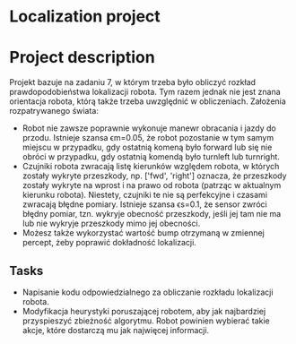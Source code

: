 # Localization project 

# Project description
Projekt bazuje na zadaniu 7, w którym trzeba było obliczyć rozkład prawdopodobieństwa lokalizacji robota. Tym razem jednak nie jest znana orientacja robota, którą także trzeba uwzględnić w obliczeniach. Założenia rozpatrywanego świata:
- Robot nie zawsze poprawnie wykonuje manewr obracania i jazdy do przodu. Istnieje szansa ϵm=0.05, że robot pozostanie w tym samym miejscu w przypadku, gdy ostatnią komeną było forward lub się nie obróci w przypadku, gdy ostatnią komendą było turnleft lub turnright.
- Czujniki robota zwracają listę kierunków względem robota, w których zostały wykryte przeszkody, np. ['fwd', 'right'] oznacza, że przeszkody zostały wykryte na wprost i na prawo od robota (patrząc w aktualnym kierunku robota). Niestety, czujniki te nie są perfekcyjne i czasami zwracają błędne pomiary. Istnieje szansa ϵs=0.1, że sensor zwróci błędny pomiar, tzn. wykryje obecność przeszkody, jeśli jej tam nie ma lub nie wykryje przeszkody mimo jej obecności.
- Możesz także wykorzystać wartość bump otrzymaną w zmiennej percept, żeby poprawić dokładność lokalizacji.

## Tasks
- Napisanie kodu odpowiedzialnego za obliczanie rozkładu lokalizacji robota.
- Modyfikacja heurystyki poruszającej robotem, aby jak najbardziej przyspieszyć zbieżność algorytmu. Robot powinien wybierać takie akcje, które dostarczą mu jak najwięcej informacji.
